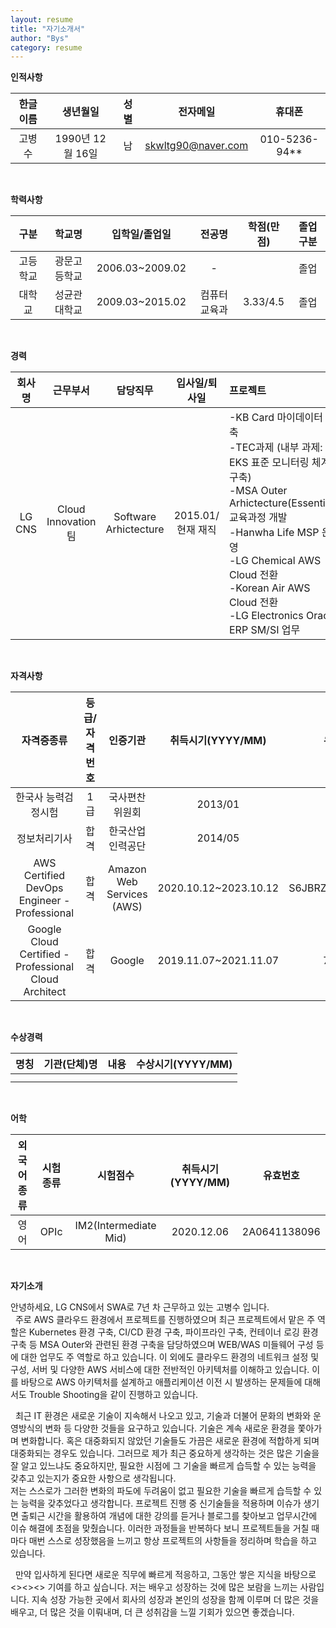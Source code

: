 ```yaml
---
layout: resume
title: "자기소개서"
author: "Bys"
category: resume
---
```


**인적사항**

|한글이름|생년월일|성별|전자메일|휴대폰|
| :-: | :-: | :-: | :-: | :-: |
|고병수|1990년 12월 16일|남|skwltg90@naver.com|010-5236-94**|

<br>


**학력사항**

|구분|학교명|입학일/졸업일|전공명|학점(만점)|졸업구분|
| :-: | :-: | :-: | :-: | :-: | :-: |
|고등학교|광문고등학교|2006.03~2009.02|-||졸업|
|대학교|성균관대학교|2009.03~2015.02|컴퓨터교육과|3.33/4.5|졸업|

<br>


**경력**

|회사명|근무부서|담당직무|입사일/퇴사일|프로젝트|
| :---: | :---: | :---: | :---: | :--- |
|LG CNS|Cloud Innovation팀|Software Arhictecture|2015.01/현재 재직|-KB Card 마이데이터 구축<br>-TEC과제 (내부 과제: EKS 표준 모니터링 체계 구축)<br>-MSA Outer Arhictecture(Essential) 교육과정 개발<br>-Hanwha Life MSP 운영<br>-LG Chemical AWS Cloud 전환<br>-Korean Air AWS Cloud 전환<br>-LG Electronics Oracle ERP SM/SI 업무|

<br>


**자격사항**

|자격증종류|등급/자격번호|인증기관|취득시기(YYYY/MM)|유효번호|
| :-: | :-: | :-: | :-: | :-: |
|한국사 능력검정시험|1급|국사편찬위원회|2013/01||
|정보처리기사|합격|한국산업인력공단|2014/05||
|AWS Certified DevOps Engineer - Professional|합격|Amazon Web Services (AWS)|2020.10.12~2023.10.12|S6JBRZDL1EQQQ4G8|
|Google Cloud Certified - Professional Cloud Architect|합격|Google|2019.11.07~2021.11.07|7c5gV1|

<br>


**수상경력**

|명칭|기관(단체)명|내용|수상시기(YYYY/MM)|
| :-: | :-: | :-: | :-: |
|||||
|||||

<br>


**어학**

|외국어종류|시험종류|시험점수|취득시기(YYYY/MM)|유효번호|
| :-: | :-: | :-: | :-: |:-: |
|영어|OPIc|IM2(Intermediate Mid)|2020.12.06|2A0641138096|

<br>


**자기소개**

안녕하세요, LG CNS에서 SWA로 7년 차 근무하고 있는 고병수 입니다.  
&nbsp; 주로 AWS 클라우드 환경에서 프로젝트를 진행하였으며 최근 프로젝트에서 맡은 주 역할은 Kubernetes 환경 구축, CI/CD 환경 구축, 파이프라인 구축, 컨테이너 로깅 환경 구축 등 MSA Outer와 관련된 환경 구축을 담당하였으며 WEB/WAS 미들웨어 구성 등에 대한 업무도 주 역할로 하고 있습니다. 이 외에도 클라우드 환경의 네트워크 설정 및 구성, 서버 및 다양한 AWS 서비스에 대한 전반적인 아키텍처를 이해하고 있습니다. 이를 바탕으로 AWS 아키텍처를 설계하고 애플리케이션 이전 시 발생하는 문제들에 대해서도 Trouble Shooting을 같이 진행하고 있습니다.  

&nbsp; 최근 IT 환경은 새로운 기술이 지속해서 나오고 있고, 기술과 더불어 문화의 변화와 운영방식의 변화 등 다양한 것들을 요구하고 있습니다. 기술은 계속 새로운 환경을 쫓아가며 변화합니다. 혹은 대중화되지 않았던 기술들도 가끔은 새로운 환경에 적합하게 되며 대중화되는 경우도 있습니다. 그러므로 제가 최근 중요하게 생각하는 것은 많은 기술을 잘 알고 있느냐도 중요하지만, 필요한 시점에 그 기술을 빠르게 습득할 수 있는 능력을 갖추고 있는지가 중요한 사항으로 생각됩니다.  
저는 스스로가 그러한 변화의 파도에 두려움이 없고 필요한 기술을 빠르게 습득할 수 있는 능력을 갖추었다고 생각합니다. 프로젝트 진행 중 신기술들을 적용하며 이슈가 생기면 출퇴근 시간을 활용하여 개념에 대한 강의를 듣거나 블로그를 찾아보고 업무시간에 이슈 해결에 초점을 맞췄습니다. 이러한 과정들을 반복하다 보니 프로젝트들을 거칠 때마다 매번 스스로 성장했음을 느끼고 항상 프로젝트의 사항들을 정리하며 학습을 하고 있습니다.  

&nbsp; 만약 입사하게 된다면 새로운 직무에 빠르게 적응하고, 그동안 쌓은 지식을 바탕으로 <><><> 기여를 하고 싶습니다. 저는 배우고 성장하는 것에 많은 보람을 느끼는 사람입니다. 지속 성장 가능한 곳에서 회사의 성장과 본인의 성장을 함께 이루며 더 많은 것을 배우고, 더 많은 것을 이뤄내며, 더 큰 성취감을 느낄 기회가 있으면 좋겠습니다.  



